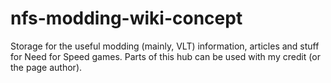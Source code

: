 # nfs-modding-wiki-concept
Storage for the useful modding (mainly, VLT) information, articles and stuff for Need for Speed games.
Parts of this hub can be used with my credit (or the page author).
